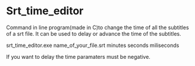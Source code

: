# Srt_time_editor
Command in line program(made in C)to change the time of all the subtitles of a srt file. It can be used to delay or advance the time of the subtitles.

srt_time_editor.exe name_of_your_file.srt minutes seconds miliseconds 

If you want to delay the time paramaters must be negative. 
